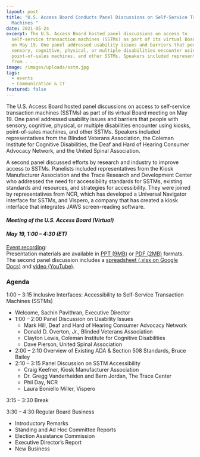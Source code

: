 ```yaml
---
layout: post
title: "U.S. Access Board Conducts Panel Discussions on Self-Service Transaction
  Machines "
date: 2021-05-24
excerpt: The U.S. Access Board hosted panel discussions on access to
  self-service transaction machines (SSTMs) as part of its virtual Board meeting
  on May 19. One panel addressed usability issues and barriers that people with
  sensory, cognitive, physical, or multiple disabilities encounter using kiosks,
  point-of-sales machines, and other SSTMs. Speakers included representatives
  from . . .
image: /images/uploads/sstm.jpg
tags:
  - events
  - Communication & IT
featured: false
---
```

The U.S. Access Board hosted panel discussions on access to self-service transaction machines (SSTMs) as part of its virtual Board meeting on May 19. One panel addressed usability issues and barriers that people with sensory, cognitive, physical, or multiple disabilities encounter using kiosks, point-of-sales machines, and other SSTMs. Speakers included representatives from the Blinded Veterans Association, the Coleman Institute for Cognitive Disabilities, the Deaf and Hard of Hearing Consumer Advocacy Network, and the United Spinal Association. 

A second panel discussed efforts by research and industry to improve access to SSTMs.  Panelists included representatives from the Kiosk Manufacturer Association and the Trace Research and Development Center who addressed the need for accessibility standards for SSTMs, existing standards and resources, and strategies for accessibility.  They were joined by representatives from NCR, which has developed a Universal Navigator interface for SSTMs, and Vispero, a company that has created a kiosk interface that integrates JAWS screen-reading software.  

#### *Meeting of the U.S. Access Board (Virtual)*

#### *May 19, 1:00 – 4:30 (ET)* 

[Event recording](https://www.youtube.com/watch?v=-0YkBZZEoss): \
Presentation materials are available in [PPT (9MB)](https://www.access-board.gov/files/presentations/usab-sstm-presentation-2021-05-19.pptx) or [PDF (2MB)](https://www.access-board.gov/files/presentations/usab-sstm-presentation-2021-05-19.pdf) formats. The second panel discussion includes a [spreadsheet (.xlsx on Google Docs)](https://docs.google.com/spreadsheets/d/1FnvzuhrOSfCYDMeEtAbZjq7had7O_rEb) and [video (YouTube)](https://www.youtube.com/watch?v=5G61H2hhdeo). 

### Agenda 

1:00 – 3:15 Inclusive Interfaces: Accessibility to Self-Service Transaction Machines (SSTMs) 
* Welcome, Sachin Pavithran, Executive Director
* 1:00 – 2:00 Panel Discussion on Usability Issues
  * Mark Hill, Deaf and Hard of Hearing Consumer Advocacy Network
  * Donald D. Overton, Jr., Blinded Veterans Association
  * Clayton Lewis, Coleman Institute for Cognitive Disabilities
  * Dave Pierson, United Spinal Association
* 2:00 – 2:10 Overview of Existing ADA & Section 508 Standards, Bruce Bailey 
* 2:10 – 3:15 Panel Discussion on SSTM Accessibility
  * Craig Keefner, Kiosk Manufacturer Association
  * Dr. Gregg Vanderheiden and Bern Jordan, The Trace Center
  * Phil Day, NCR
  * Laura Boniello Miller, Vispero

3:15 – 3:30 Break 

3:30 – 4:30 Regular Board Business 
* Introductory Remarks 
* Standing and Ad Hoc Committee Reports 
* Election Assistance Commission 
* Executive Director’s Report 
* New Business
